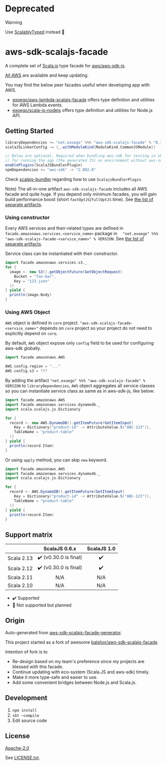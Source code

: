 # Deprecated

> [!WARNING]
> Use [ScalablyTyped](https://scalablytyped.org/docs/readme.html) instead 🙇


# aws-sdk-scalajs-facade

A complete set of [Scala.js](https://www.scala-js.org/) type facade for [aws/aws-sdk-js](https://github.com/aws/aws-sdk-js/).

[All AWS](https://docs.aws.amazon.com/AWSJavaScriptSDK/latest/top-level-namespace.html) are available and keep updating.

You may find the below peer facades useful when developing app with AWS.

* [exoego/aws-lambda-scalajs-facade](https://github.com/exoego/aws-lambda-scalajs-facade) offers type definition and utilities for AWS Lambda events.
* [exoego/scala-js-nodejs](https://github.com/exoego/scala-js-nodejs) offers type definition and utilities for Node.js API.


## Getting Started

```sbt
libraryDependencies += "net.exoego" %%% "aws-sdk-scalajs-facade" % "0.33.0-v2.892.0"
scalaJSLinkerConfig ~= (_.withModuleKind(ModuleKind.CommonJSModule))

// Below are optional. Required when bundling aws-sdk for testing in sbt or
// for running the app (the generated JS) on environment without aws-sdk provided.
enablePlugins(ScalaJSBundlerPlugin)
npmDependencies += "aws-sdk" -> "2.892.0"
```

Check [scalajs-bundler](https://scalacenter.github.io/scalajs-bundler/) regarding how to use `ScalajsBundlerPlugin`.

Note) The all-in-one artifact `aws-sdk-scalajs-facade` includes all AWS facade and quite huge. If you depend only minimum facades, you will gain build performance boost (short `fastOptJS`/`fullOptJS` time). See [the list of separate artifacts](ARTIFACTS.md).

### Using constructor

Every AWS services and their-related types are defined in `facade.amazonaws.services.<service_name>` package in `  "net.exoego" %%% "aws-sdk-scalajs-facade-<service_name>" % VERSION`. See [the list of separate artifacts](ARTIFACTS.md).

Service class can be instantiated with their constructor.

```scala
import facade.amazonaws.services.s3._
for {
  image <- new S3().getObjectFuture(GetObjectRequest(
    Bucket = "foo-bar",
    Key = "123.json"
  ))
} yield {
  println(image.Body)
}
```

### Using AWS Object

`AWS` object is defined in `core` project.
`"aws-sdk-scalajs-facade-<service_name>"` depends on `core` project so your project do not need to explicitly depend on `core`.

By default, `AWS` object expose only `config` field to be used for configuring aws-sdk globally.
```scala
import facade.amazonaws.AWS

AWS.config.region = "..."
AWS.config.s3 = ???
```

By adding the artifact `"net.exoego" %%% "aws-sdk-scalajs-facade" % VERSION` to `libraryDependencies`, `AWS` object aggregates all service classes so you can instantiate service class as same as in aws-sdk-js, like below:


```scala
import facade.amazonaws.AWS
import facade.amazonaws.services.dynamodb._
import scala.scalajs.js.Dictionary

for {
  record <- new AWS.DynamoDB().getItemFuture(GetItemInput(
    Key = Dictionary("product-id" -> AttributeValue.S("ABC-123")),
    TableName = "product-table"
  ))
} yield {
  println(record.Item)
}
```

Or using `apply` method, you can skip `new` keyword.

```scala
import facade.amazonaws.AWS
import facade.amazonaws.services.dynamodb._
import scala.scalajs.js.Dictionary

for {
  record <- AWS.DynamoDB().getItemFuture(GetItemInput(
    Key = Dictionary("product-id" -> AttributeValue.S("ABC-123")),
    TableName = "product-table"
  ))
} yield {
  println(record.Item)
}
```


## Support matrix

|            |   ScalaJS 0.6.x                       |   ScalaJS 1.0      |
| ---------- | :-----------------------------------: | :----------------: |
| Scala 2.13 | :heavy_check_mark: (v0.30.0 is final) | :heavy_check_mark: |
| Scala 2.12 | :heavy_check_mark: (v0.30.0 is final) | :heavy_check_mark: |
| Scala 2.11 |         N/A                           |       N/A          |
| Scala 2.10 |         N/A                           |       N/A          |

-   :heavy_check_mark: Supported
-   :construction: Not supported but planned

## Origin 

Auto-generated from [aws-sdk-scalajs-facade-generator](https://github.com/exoego/aws-sdk-scalajs-facade-generator).

This project started as a fork of awesome [balshor/aws-sdk-scalajs-facade](https://github.com/balshor/aws-sdk-scalajs-facade).

Intention of fork is to

* Re-design based on my team's preference since my projects are blessed with this facade.
* Continue updating with eco-system (Scala.JS and aws-sdk) timely.
* Make it more type-safe and easier to use.
* Add some convenient bridges between Node.js and Scala.js.


## Development

1. `npm install`
1. `sbt ~compile`
1. Edit source code


## License

[Apache-2.0](https://opensource.org/licenses/Apache-2.0)

See [LICENSE.txt](https://github.com/exoego/aws-sdk-scalajs-facade-public/LICENSE.txt).

